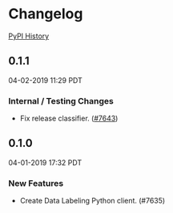 # Changelog

[PyPI History][1]

[1]: https://pypi.org/project/google-cloud-datalabeling/#history

## 0.1.1

04-02-2019 11:29 PDT

### Internal / Testing Changes

- Fix release classifier. ([#7643](https://github.com/googleapis/google-cloud-python/pull/7643))

## 0.1.0

04-01-2019 17:32 PDT

### New Features

- Create Data Labeling Python client. (#7635)
